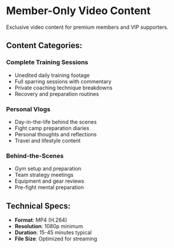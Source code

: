 # Member-Only Video Content

Exclusive video content for premium members and VIP supporters.

## Content Categories:

### Complete Training Sessions
- Unedited daily training footage
- Full sparring sessions with commentary
- Private coaching technique breakdowns
- Recovery and preparation routines

### Personal Vlogs  
- Day-in-the-life behind the scenes
- Fight camp preparation diaries
- Personal thoughts and reflections
- Travel and lifestyle content

### Behind-the-Scenes
- Gym setup and preparation
- Team strategy meetings
- Equipment and gear reviews
- Pre-fight mental preparation

## Technical Specs:
- **Format**: MP4 (H.264)
- **Resolution**: 1080p minimum
- **Duration**: 15-45 minutes typical
- **File Size**: Optimized for streaming